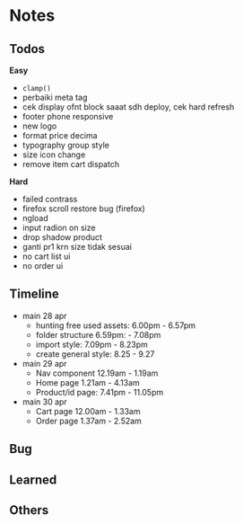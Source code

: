 # Notes

## Todos
**Easy**
- `clamp()`
- perbaiki meta tag
- cek display ofnt block saaat sdh deploy, cek hard refresh
- footer phone responsive
- new logo
- format price decima
- typography group style
- size icon change
- remove item cart dispatch

**Hard**
- failed contrass
- firefox scroll restore bug (firefox)
- ngload
- input radion on size
- drop shadow product
- ganti pr1 krn size tidak sesuai
- no cart list ui
- no order ui

## Timeline
- main 28 apr
  - hunting free used assets: 6.00pm - 6.57pm
  - folder structure 6.59pm: - 7.08pm
  - import style: 7.09pm - 8.23pm
  - create general style: 8.25 - 9.27
- main 29 apr
  - Nav component 12.19am - 1.19am
  - Home page 1.21am - 4.13am
  - Product/id page: 7.41pm - 11.05pm
- main 30 apr
  - Cart page 12.00am - 1.33am
  - Order page 1.37am - 2.52am

## Bug

## Learned

## Others
